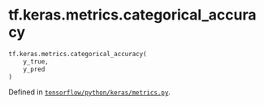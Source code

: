 <div itemscope itemtype="http://developers.google.com/ReferenceObject">
<meta itemprop="name" content="tf.keras.metrics.categorical_accuracy" />
</div>

# tf.keras.metrics.categorical_accuracy

``` python
tf.keras.metrics.categorical_accuracy(
    y_true,
    y_pred
)
```



Defined in [`tensorflow/python/keras/metrics.py`](https://www.tensorflow.org/code/tensorflow/python/keras/metrics.py).

